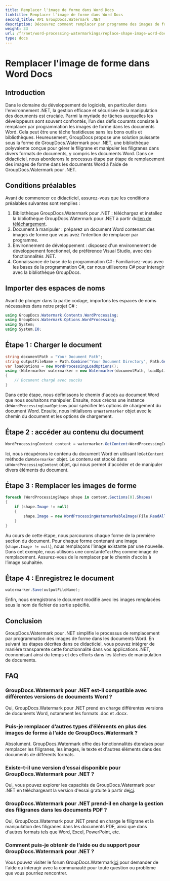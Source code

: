```yaml
---
title: Remplacer l'image de forme dans Word Docs
linktitle: Remplacer l'image de forme dans Word Docs
second_title: API GroupDocs.Watermark .NET
description: Découvrez comment remplacer par programme des images de forme dans des documents Word à l'aide de GroupDocs.Watermark pour .NET. Simplifiez les tâches de manipulation de documents sans effort.
weight: 33
url: /fr/net/word-processing-watermarkings/replace-shape-image-word-docs/
type: docs
---
```

# Remplacer l'image de forme dans Word Docs

## Introduction
Dans le domaine du développement de logiciels, en particulier dans l'environnement .NET, la gestion efficace et sécurisée de la manipulation des documents est cruciale. Parmi la myriade de tâches auxquelles les développeurs sont souvent confrontés, l’un des défis courants consiste à remplacer par programmation les images de forme dans les documents Word. Cela peut être une tâche fastidieuse sans les bons outils et bibliothèques.
Heureusement, GroupDocs propose une solution puissante sous la forme de GroupDocs.Watermark pour .NET, une bibliothèque polyvalente conçue pour gérer le filigrane et manipuler les filigranes dans divers formats de documents, y compris les documents Word. Dans ce didacticiel, nous aborderons le processus étape par étape de remplacement des images de forme dans les documents Word à l'aide de GroupDocs.Watermark pour .NET.
## Conditions préalables
Avant de commencer ce didacticiel, assurez-vous que les conditions préalables suivantes sont remplies :
1.  Bibliothèque GroupDocs.Watermark pour .NET : téléchargez et installez la bibliothèque GroupDocs.Watermark pour .NET à partir du[lien de téléchargement](https://releases.groupdocs.com/Watermark/net/).
2. Document à manipuler : préparez un document Word contenant des images de forme que vous avez l'intention de remplacer par programme.
3. Environnement de développement : disposez d'un environnement de développement fonctionnel, de préférence Visual Studio, avec des fonctionnalités .NET.
4. Connaissance de base de la programmation C# : Familiarisez-vous avec les bases de la programmation C#, car nous utiliserons C# pour interagir avec la bibliothèque GroupDocs.
## Importer des espaces de noms
Avant de plonger dans la partie codage, importons les espaces de noms nécessaires dans notre projet C# :
```csharp
using GroupDocs.Watermark.Contents.WordProcessing;
using GroupDocs.Watermark.Options.WordProcessing;
using System;
using System.IO;
```
## Étape 1 : Charger le document
```csharp
string documentPath = "Your Document Path";
string outputFileName = Path.Combine("Your Document Directory", Path.GetFileName(documentPath));
var loadOptions = new WordProcessingLoadOptions();
using (Watermarker watermarker = new Watermarker(documentPath, loadOptions))
{
    // Document chargé avec succès
}
```
 Dans cette étape, nous définissons le chemin d'accès au document Word que nous souhaitons manipuler. Ensuite, nous créons une instance de`WordProcessingLoadOptions` pour spécifier les options de chargement du document Word. Ensuite, nous initialisons un`Watermarker` objet avec le chemin du document et les options de chargement.
## Étape 2 : accéder au contenu du document
```csharp
WordProcessingContent content = watermarker.GetContent<WordProcessingContent>();
```
 Ici, nous récupérons le contenu du document Word en utilisant le`GetContent` méthode du`Watermarker` objet. Le contenu est stocké dans un`WordProcessingContent` objet, qui nous permet d'accéder et de manipuler divers éléments du document.
## Étape 3 : Remplacer les images de forme
```csharp
foreach (WordProcessingShape shape in content.Sections[0].Shapes)
{
    if (shape.Image != null)
    {
        shape.Image = new WordProcessingWatermarkableImage(File.ReadAllBytes(Constants.TestPng));
    }
}
```
Au cours de cette étape, nous parcourons chaque forme de la première section du document. Pour chaque forme contenant une image (`shape.Image != null`), nous remplaçons l'image existante par une nouvelle. Dans cet exemple, nous utilisons une constante`TestPng` comme image de remplacement. Assurez-vous de le remplacer par le chemin d’accès à l’image souhaitée.
## Étape 4 : Enregistrez le document
```csharp
watermarker.Save(outputFileName);
```
Enfin, nous enregistrons le document modifié avec les images remplacées sous le nom de fichier de sortie spécifié.

## Conclusion
GroupDocs.Watermark pour .NET simplifie le processus de remplacement par programmation des images de forme dans les documents Word. En suivant les étapes décrites dans ce didacticiel, vous pouvez intégrer de manière transparente cette fonctionnalité dans vos applications .NET, économisant ainsi du temps et des efforts dans les tâches de manipulation de documents.
## FAQ
### GroupDocs.Watermark pour .NET est-il compatible avec différentes versions de documents Word ?
Oui, GroupDocs.Watermark pour .NET prend en charge différentes versions de documents Word, notamment les formats .doc et .docx.
### Puis-je remplacer d’autres types d’éléments en plus des images de forme à l’aide de GroupDocs.Watermark ?
Absolument. GroupDocs.Watermark offre des fonctionnalités étendues pour remplacer les filigranes, les images, le texte et d'autres éléments dans des documents de différents formats.
### Existe-t-il une version d’essai disponible pour GroupDocs.Watermark pour .NET ?
 Oui, vous pouvez explorer les capacités de GroupDocs.Watermark pour .NET en téléchargeant la version d'essai gratuite à partir de[ici](https://releases.groupdocs.com/).
### GroupDocs.Watermark pour .NET prend-il en charge la gestion des filigranes dans les documents PDF ?
Oui, GroupDocs.Watermark pour .NET prend en charge le filigrane et la manipulation des filigranes dans les documents PDF, ainsi que dans d'autres formats tels que Word, Excel, PowerPoint, etc.
### Comment puis-je obtenir de l’aide ou du support pour GroupDocs.Watermark pour .NET ?
 Vous pouvez visiter le forum GroupDocs.Watermark[ici](https://forum.groupdocs.com/c/watermark/19) pour demander de l'aide ou interagir avec la communauté pour toute question ou problème que vous pourriez rencontrer.
